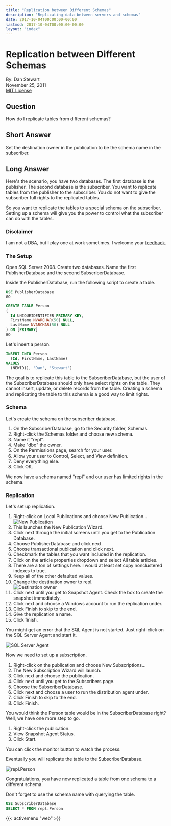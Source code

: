```yaml
---
title: "Replication between Different Schemas"
description: "Replicating data between servers and schemas"
date: 2017-10-04T00:00:00-00:00
lastmod: 2017-10-04T00:00:00-00:00
layout: "index"
---
```


# Replication between Different Schemas

By: Dan Stewart\
November 25, 2011\
[MIT License](https://mit-license.org/)

## Question

How do I replicate tables from different schemas?

## Short Answer

Set the destination owner in the publication to be the schema name in the subscriber.

## Long Answer

Here's the scenario, you have two databases. The first database is the publisher. The second database is the subscriber. 
You want to replicate tables from the publisher to the subscriber. You do not want to give the subscriber full rights 
to the replicated tables.

So you want to replicate the tables to a special schema on the subscriber. Setting up a schema will give you the power 
to control what the subscriber can do with the tables.

### Disclaimer

I am not a DBA, but I play one at work sometimes. I welcome your [feedback](/contact/).

### The Setup

Open SQL Server 2008. Create two databases. Name the first PublisherDatabase and the second SubscriberDatabase.

Inside the PublisherDatabase, run the following script to create a table.

```sql
USE PublisherDatabase
GO

CREATE TABLE Person
(
  Id UNIQUEIDENTIFIER PRIMARY KEY,
  FirstName NVARCHAR(50) NULL,
  LastName NVARCHAR(50) NULL
) ON [PRIMARY]
GO
```

Let's insert a person.

```sql
INSERT INTO Person 
  (Id, FirstName, LastName) 
VALUES 
  (NEWID(), 'Dan', 'Stewart')
```

The goal is to replicate this table to the SubscriberDatabase, but the user of the SubscriberDatabase should only have select 
rights on the table. They cannot insert, update, or delete records from the table. Creating a schema and replicating the
table to this schema is a good way to limit rights.

### Schema

Let's create the schema on the subscriber database.

1. On the SubscriberDatabase, go to the Security folder, Schemas.
1. Right-click the Schemas folder and choose new schema.
1. Name it "repl".
1. Make "dbo" the owner.
1. On the Permissions page, search for your user.
1. Allow your user to Control, Select, and View definition.
1. Deny everything else.
1. Click OK.

We now have a schema named "repl" and our user has limited rights in the schema.

### Replication

Let's set up replication.

1. Right-click on Local Publications and choose New Publication&hellip;\
  ![New Publication](/images/sql/new_publication.png)
1. This launches the New Publication Wizard.
1. Click next through the initial screens until you get to the Publication Database.
1. Choose PublisherDatabase and click next.
1. Choose transactional publication and click next.
1. Checkmark the tables that you want included in the replication.
1. Click on the article properties dropdown and select All table articles.
1. There are a ton of settings here. I would at least set copy nonclustered indexes to true.
1. Keep all of the other defaulted values.
1. Change the destination owner to repl.\
  ![Destination owner](/images/sql/destination_owner.png)
1. Click next until you get to Snapshot Agent. Check the box to create the snapshot immediately.
1. Click next and choose a Windows account to run the replication under.
1. Click Finish to skip to the end.
1. Give the replication a name.
1. Click finish.

You might get an error that the SQL Agent is not started. Just right-click on the SQL Server Agent and start it.

![SQL Server Agent](/images/sql/sql_server_agent.png)

Now we need to set up a subscription. 

1. Right-click on the publication and choose New Subscriptions&hellip;
1. The New Subscription Wizard will launch.
1. Click next and choose the publication.
1. Click next until you get to the Subscribers page.
1. Choose the SubscriberDatabase.
1. Click next and choose a user to run the distribution agent under.
1. Click Finish to skip to the end.
1. Click Finish.

You would think the Person table would be in the SubscriberDatabase right? Well, we have one more step to go.

1. Right-click the publication.
1. View Snapshot Agent Status.
1. Click Start.

You can click the monitor button to watch the process.

Eventually you will replicate the table to the SubscriberDatabase.

![repl.Person](/images/sql/repl_person.png)

Congratulations, you have now replicated a table from one schema to a different schema.

Don't forget to use the schema name with querying the table.

```sql
USE SubscriberDatabase
SELECT * FROM repl.Person
```

{{< activemenu "web" >}}